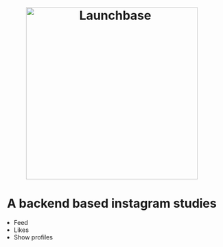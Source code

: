 <h1 align="center">
    <img alt="Launchbase" src="https://img.icons8.com/cotton/2x/instagram.png" width="400px"/>
</h1>
<h1 align="center"> A backend based instagram studies </h1>

- Feed
- Likes
- Show profiles

